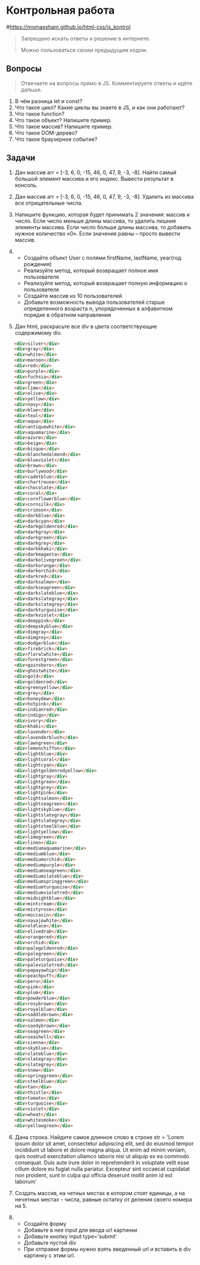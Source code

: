 # Контрольная работа

#https://momaesham.github.io/html-css/js_kontrol

> Запрещено искать ответы и решение в интернете.
> 
> Можно пользоваться своим предыдущим кодом.

## Вопросы

> Отвечаете на вопросы прямо в JS. Комментируете ответы и идёте дальше.

1. В чём разница let и const? 
2. Что такое цикл? Какие циклы вы знаете в JS, и как они работают?
3. Что такое function?
4. Что такое объект? Напишите пример.
5. Что такое массив? Напишите пример.
6. Что такое DOM-дерево?
7. Что такое браузерное событие?

## Задачи
1.	Дан массив arr = [-3, 6, 0, -15, 46, 0, 47, 9, -3, -8].
Найти самый большой элемент массива и его индекс. Вывести результат в консоль.

2.	Дан массив arr = [-3, 6, 0, -15, 46, 0, 47, 9, -3, -8].
Удалить из массива все отрицательные числа.

3.	Напишите функцию, которая будет принимать 2 значения: массив и число. Если число меньше длины массива, то удалить лишние элементы массива. Если число больше длины массива, то добавить нужное количество «0». Если значения равны – просто вывести массив.

4.	- Создайте объект User c полями firstName, lastName, year(год рождения)
    - Реализуйте метод, который возвращает полное имя пользователя
    - Реализуйте метод, который возвращает полную информацию о пользователе
    - Создайте массив из 10 пользователей
    - Добавьте возможность вывода пользователей старше определенного возраста n, упорядоченных в алфавитном порядке в обратном направлении


5.	Дан html, раскрасьте все div в цвета соответствующие содержимому div.
 ```html
    <div>silver</div>
    <div>gray</div>
    <div>white</div>
    <div>maroon</div>
    <div>red</div>
    <div>purple</div>
    <div>fuchsia</div>
    <div>green</div>
    <div>lime</div>
    <div>olive</div>
    <div>yellow</div>
    <div>navy</div>
    <div>blue</div>
    <div>teal</div>
    <div>aqua</div>
    <div>antiquewhite</div>
    <div>aquamarine</div>
    <div>azure</div>
    <div>beige</div>
    <div>bisque</div>
    <div>blanchedalmond</div>
    <div>blueviolet</div>
    <div>brown</div>
    <div>burlywood</div>
    <div>cadetblue</div>
    <div>chartreuse</div>
    <div>chocolate</div>
    <div>coral</div>
    <div>cornflowerblue</div>
    <div>cornsilk</div>
    <div>crimson</div>
    <div>darkblue</div>
    <div>darkcyan</div>
    <div>darkgoldenrod</div>
    <div>darkgray</div>
    <div>darkgreen</div>
    <div>darkgrey</div>
    <div>darkkhaki</div>
    <div>darkmagenta</div>
    <div>darkolivegreen</div>
    <div>darkorange</div>
    <div>darkorchid</div>
    <div>darkred</div>
    <div>darksalmon</div>
    <div>darkseagreen</div>
    <div>darkslateblue</div>
    <div>darkslategray</div>
    <div>darkslategrey</div>
    <div>darkturquoise</div>
    <div>darkviolet</div>
    <div>deeppink</div>
    <div>deepskyblue</div>
    <div>dimgray</div>
    <div>dimgrey</div>
    <div>dodgerblue</div>
    <div>firebrick</div>
    <div>floralwhite</div>
    <div>forestgreen</div>
    <div>gainsboro</div>
    <div>ghostwhite</div>
    <div>gold</div>
    <div>goldenrod</div>
    <div>greenyellow</div>
    <div>grey</div>
    <div>honeydew</div>
    <div>hotpink</div>
    <div>indianred</div>
    <div>indigo</div>
    <div>ivory</div>
    <div>khaki</div>
    <div>lavender</div>
    <div>lavenderblush</div>
    <div>lawngreen</div>
    <div>lemonchiffon</div>
    <div>lightblue</div>
    <div>lightcoral</div>
    <div>lightcyan</div>
    <div>lightgoldenrodyellow</div>
    <div>lightgray</div>
    <div>lightgreen</div>
    <div>lightgrey</div>
    <div>lightpink</div>
    <div>lightsalmon</div>
    <div>lightseagreen</div>
    <div>lightskyblue</div>
    <div>lightslategray</div>
    <div>lightslategrey</div>
    <div>lightsteelblue</div>
    <div>lightyellow</div>
    <div>limegreen</div>
    <div>linen</div>
    <div>mediumaquamarine</div>
    <div>mediumblue</div>
    <div>mediumorchid</div>
    <div>mediumpurple</div>
    <div>mediumseagreen</div>
    <div>mediumslateblue</div>
    <div>mediumspringgreen</div>
    <div>mediumturquoise</div>
    <div>mediumvioletred</div>
    <div>midnightblue</div>
    <div>mintcream</div>
    <div>mistyrose</div>
    <div>moccasin</div>
    <div>navajowhite</div>
    <div>oldlace</div>
    <div>olivedrab</div>
    <div>orangered</div>
    <div>orchid</div>
    <div>palegoldenrod</div>
    <div>palegreen</div>
    <div>paleturquoise</div>
    <div>palevioletred</div>
    <div>papayawhip</div>
    <div>peachpuff</div>
    <div>peru</div>
    <div>pink</div>
    <div>plum</div>
    <div>powderblue</div>
    <div>rosybrown</div>
    <div>royalblue</div>
    <div>saddlebrown</div>
    <div>salmon</div>
    <div>sandybrown</div>
    <div>seagreen</div>
    <div>seashell</div>
    <div>sienna</div>
    <div>skyblue</div>
    <div>slateblue</div>
    <div>slategray</div>
    <div>slategrey</div>
    <div>snow</div>
    <div>springgreen</div>
    <div>steelblue</div>
    <div>tan</div>
    <div>thistle</div>
    <div>tomato</div>
    <div>turquoise</div>
    <div>violet</div>
    <div>wheat</div>
    <div>whitesmoke</div>
    <div>yellowgreen</div>
```

6.	Дана строка. Найдите самое длинное слово в строке
str = 'Lorem ipsum dolor  sit amet, consectetur adipiscing elit, sed do eiusmod tempor incididunt ut labore et dolore magna    aliqua. Ut enim ad minim veniam, quis nostrud exercitation ullamco   laboris nisi ut aliquip ex ea commodo consequat. Duis aute    irure dolor in reprehenderit   in voluptate velit esse   cillum dolore eu fugiat nulla pariatur.    Excepteur sint occaecat cupidatat non proident, sunt in culpa qui officia deserunt mollit anim id est laborum'

7.	Создать массив, на четных местах в котором стоят единицы, а на нечетных местах - числа, равные остатку от деления своего номера на 5.

8.	- Создайте форму
    - Добавьте в нее input для ввода url картинки
    - Добавьте кнопку input type='submit'
    - Добавьте пустой div
    - При отправке формы нужно взять введенный url и вставить в div картинку с этим url.
